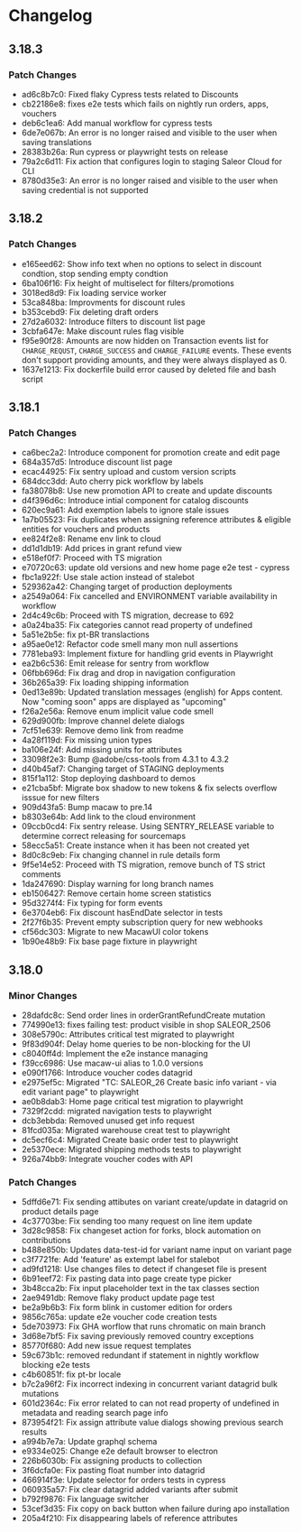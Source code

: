 # Changelog

## 3.18.3

### Patch Changes

- ad6c8b7c0: Fixed flaky Cypress tests related to Discounts
- cb22186e8: fixes e2e tests which fails on nightly run orders, apps, vouchers
- deb6c1ea6: Add manual workflow for cypress tests
- 6de7e067b: An error is no longer raised and visible to the user when saving translations
- 28383b26a: Run cypress or playwright tests on release
- 79a2c6d11: Fix action that configures login to staging Saleor Cloud for CLI
- 8780d35e3: An error is no longer raised and visible to the user when saving credential is not supported

## 3.18.2

### Patch Changes

- e165eed62: Show info text when no options to select in discount condtion, stop sending empty condtion
- 6ba106f16: Fix height of multiselect for filters/promotions
- 3018ed8d9: Fix loading service worker
- 53ca848ba: Improvments for discount rules
- b353cebd9: Fix deleting draft orders
- 27d2a6032: Introduce filters to discount list page
- 3cbfa647e: Make discount rules flag visible
- f95e90f28: Amounts are now hidden on Transaction events list for `CHARGE_REQUST`, `CHARGE_SUCCESS` and `CHARGE_FAILURE` events.
  These events don't support providing amounts, and they were always displayed as 0.
- 1637e1213: Fix dockerfile build error caused by deleted file and bash script

## 3.18.1

### Patch Changes

- ca6bec2a2: Introduce component for promotion create and edit page
- 684a357d5: Introduce discount list page
- ecac44925: Fix sentry upload and custom version scripts
- 684dcc3dd: Auto cherry pick workflow by labels
- fa38078b8: Use new promotion API to create and update discounts
- d4f396d6c: Introduce intial component for catalog discounts
- 620ec9a61: Add exemption labels to ignore stale issues
- 1a7b05523: Fix duplicates when assigning reference attributes & eligible entities for vouchers and products
- ee824f2e8: Rename env link to cloud
- dd1d1db19: Add prices in grant refund view
- e518ef0f7: Proceed with TS migration
- e70720c63: update old versions and new home page e2e test - cypress
- fbc1a922f: Use stale action instead of stalebot
- 529362a42: Changing target of production deployments
- a2549a064: Fix cancelled and ENVIRONMENT variable availability in workflow
- 2d4c49c6b: Proceed with TS migration, decrease to 692
- a0a24ba35: Fix categories cannot read property of undefined
- 5a51e2b5e: fix pt-BR translactions
- a95ae0e12: Refactor code smell many mon null assertions
- 7781eba93: Implement fixture for handling grid events in Playwright
- ea2b6c536: Emit release for sentry from workflow
- 06fbb696d: Fix drag and drop in navigation configuration
- 36b265a39: Fix loading shipping information
- 0ed13e89b: Updated translation messages (english) for Apps content. Now "coming soon" apps are displayed as "upcoming"
- f26a2e56a: Remove enum implicit value code smell
- 629d900fb: Improve channel delete dialogs
- 7cf51e639: Remove demo link from readme
- 4a28f119d: Fix missing union types
- ba106e24f: Add missing units for attributes
- 33098f2e3: Bump @adobe/css-tools from 4.3.1 to 4.3.2
- d40b45af7: Changing target of STAGING deployments
- 815f1a112: Stop deploying dashboard to demos
- e21cba5bf: Migrate box shadow to new tokens & fix selects overflow isssue for new filters
- 909d43fa5: Bump macaw to pre.14
- b8303e64b: Add link to the cloud environment
- 09ccb0cd4: Fix sentry release. Using SENTRY_RELEASE variable to determine correct releasing for sourcemaps
- 58ecc5a51: Create instance when it has been not created yet
- 8d0c8c9eb: Fix changing channel in rule details form
- 9f5e14e52: Proceed with TS migration, remove bunch of TS strict comments
- 1da247690: Display warning for long branch names
- eb1506427: Remove certain home screen statistics
- 95d3274f4: Fix typing for form events
- 6e3704eb6: Fix discount hasEndDate selector in tests
- 2f27f6b35: Prevent empty subscription query for new webhooks
- cf56dc303: Migrate to new MacawUI color tokens
- 1b90e48b9: Fix base page fixture in playwright

## 3.18.0

### Minor Changes

- 28dafdc8c: Send order lines in orderGrantRefundCreate mutation
- 774990e13: fixes failing test: product visible in shop SALEOR_2506
- 308e5790c: Attributes critical test migrated to playwright
- 9f83d904f: Delay home queries to be non-blocking for the UI
- c8040ff4d: Implement the e2e instance managing
- f39cc6986: Use macaw-ui alias to 1.0.0 versions
- e090f1766: Introduce voucher codes datagrid
- e2975ef5c: Migrated "TC: SALEOR_26 Create basic info variant - via edit variant page" to playwright
- ae0b8dab3: Home page critical test migration to playwright
- 7329f2cdd: migrated navigation tests to playwright
- dcb3ebbda: Removed unused get info request
- 81fcd035a: Migrated warehouse creat test to playwright
- dc5ecf6c4: Migrated Create basic order test to playwright
- 2e5370ece: Migrated shipping methods tests to playwright
- 926a74bb9: Integrate voucher codes with API

### Patch Changes

- 5dffd6e71: Fix sending attibutes on variant create/update in datagrid on product details page
- 4c37703be: Fix sending too many request on line item update
- 3d28c9858: Fix changeset action for forks, block automation on contributions
- b488e850b: Updates data-test-id for variant name input on variant page
- c3f7721fe: Add 'feature' as extempt label for stalebot
- ad9fd1218: Use changes files to detect if changeset file is present
- 6b91eef72: Fix pasting data into page create type picker
- 3b48cca2b: Fix input placeholder text in the tax classes section
- 2ae9491db: Remove flaky product update page test
- be2a9b6b3: Fix form blink in customer edition for orders
- 9856c765a: update e2e voucher code creation tests
- 5de703973: Fix GHA worflow that runs chromatic on main branch
- 3d68e7bf5: Fix saving previously removed country exceptions
- 85770f680: Add new issue request templates
- 59c673b1c: removed redundant if statement in nightly workflow blocking e2e tests
- c4b60851f: fix pt-br locale
- b7c2a96f2: Fix incorrect indexing in concurrent variant datagrid bulk mutations
- 601d2364c: Fix error related to can not read property of undefined in metadata and reading search page info
- 873954f21: Fix assign attribute value dialogs showing previous search results
- a994b7e7a: Update graphql schema
- e9334e025: Change e2e default browser to electron
- 226b6030b: Fix assigning products to collection
- 3f6dcfa0e: Fix pasting float number into datagrid
- 466914f3e: Update selector for orders tests in cypress
- 060935a57: Fix clear datagrid added variants after submit
- b792f9876: Fix language switcher
- 53cef3d35: Fix copy on back button when failure during apo installation
- 205a4f210: Fix disappearing labels of reference attributes
